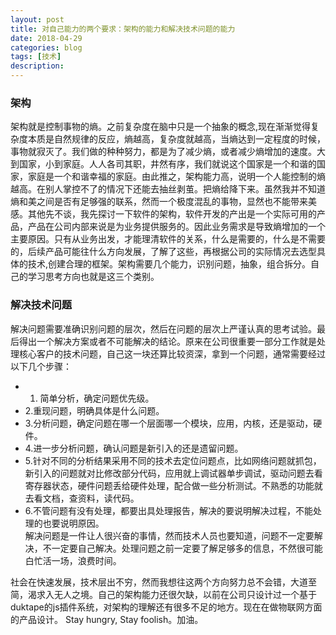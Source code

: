 ```yaml
---
layout: post
title: 对自己能力的两个要求：架构的能力和解决技术问题的能力
date: 2018-04-29
categories: blog
tags: [技术]
description: 
---
```


### 架构
架构就是控制事物的熵。之前复杂度在脑中只是一个抽象的概念,现在渐渐觉得复杂度本质是自然规律的反应，熵越高，复杂度就越高，当熵达到一定程度的时候，事物就寂灭了。我们做的种种努力，都是为了减少熵，或者减少熵增加的速度。大到国家，小到家庭。人人各司其职，井然有序，我们就说这个国家是一个和谐的国家，家庭是一个和谐幸福的家庭。由此推之，架构能力高，说明一个人能控制的熵越高。在别人掌控不了的情况下还能去抽丝剥茧。把熵给降下来。虽然我并不知道熵和美之间是否有足够强的联系，然而一个极度混乱的事物，显然也不能带来美感。其他先不谈，我先探讨一下软件的架构，软件开发的产出是一个实际可用的产品，产品在公司内部来说是为业务提供服务的。因此业务需求是导致熵增加的一个主要原因。只有从业务出发，才能理清软件的关系，什么是需要的，什么是不需要的，后续产品可能往什么方向发展，了解了这些，再根据公司的实际情况去选型具体的技术,创建合理的框架。架构需要几个能力，识别问题，抽象，组合拆分。自己的学习思考方向也就是这三个类别。
### 解决技术问题
解决问题需要准确识别问题的层次，然后在问题的层次上严谨认真的思考试验。最后得出一个解决方案或者不可能解决的结论。原来在公司很重要一部分工作就是处理核心客户的技术问题，自己这一块还算比较资深，拿到一个问题，通常需要经过以下几个步骤：
- 1. 简单分析，确定问题优先级。  
- 2.重现问题，明确具体是什么问题。   
- 3.分析问题，确定问题在哪一个层面哪一个模块，应用，内核，还是驱动，硬件。    
- 4.进一步分析问题，确认问题是新引入的还是遗留问题。    
- 5.针对不同的分析结果采用不同的技术去定位问题点，比如网络问题就抓包，新引入的问题就对比修改部分代码，应用就上调试器单步调试，驱动问题去看寄存器状态，硬件问题丢给硬件处理，配合做一些分析测试。不熟悉的功能就去看文档，查资料，读代码。     
- 6.不管问题有没有处理，都要出具处理报告，解决的要说明解决过程，不能处理的也要说明原因。    
解决问题是一件让人很兴奋的事情，然而技术人员也要知道，问题不一定要解决，不一定要自己解决。处理问题之前一定要了解足够多的信息，不然很可能白忙活一场，浪费时间。    

社会在快速发展，技术层出不穷，然而我想往这两个方向努力总不会错，大道至简，渴求入无人之境。自己的架构能力还很欠缺，以前在公司只设计过一个基于duktape的js插件系统，对架构的理解还有很多不足的地方。现在在做物联网方面的产品设计。 Stay hungry, Stay foolish。加油。

